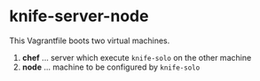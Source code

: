 # knife-server-node

This Vagrantfile boots two virtual machines.

1. **chef** ... server which execute `knife-solo` on the other machine
1. **node** ... machine to be configured by `knife-solo`
